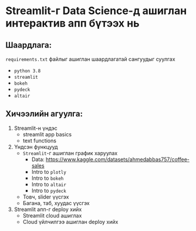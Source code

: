 # Streamlit-г Data Science-д ашиглан интерактив апп бүтээх нь

## Шаардлага:
`requirements.txt` файлыг ашиглан шаардлагатай сангуудыг суулгах
- `python 3.8`
- `streamlit`
- `bokeh`
- `pydeck`
- `altair`

## Хичээлийн агуулга:

1. Streamlit-н үндэс
    - streamlit app basics
    - text functions
1. Үндсэн функцууд
    - `Streamlit`-г ашиглан график харуулах
        - Data: https://www.kaggle.com/datasets/ahmedabbas757/coffee-sales
        - Intro to `plotly`
        - Intro to `bokeh`
        - Intro to `altair`
        - Intro to `pydeck`
    - Товч, slider үүсгэх
    - Багана, таб, хуудас үүсгэх
1. Streamlit апп-г deploy хийх
    - Streamlit cloud ашиглах
    - Cloud үйлчилгээ ашиглан deploy хийх
